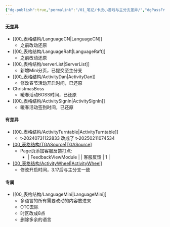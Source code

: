 ```yaml
---
{"dg-publish":true,"permalink":"/01_笔记/卡皮小游戏与主分支差异/","dgPassFrontmatter":true}
---
```


#### 无差异

+ [[00_表格结构/LanguageCN\|LanguageCN]]
	+ 之前改动还原
+ [[00_表格结构/LanguageRaft\|LanguageRaft]]
	+ 之前改动还原
+ [[00_表格结构/serverList\|ServerList]]
	+ 新增Mini分页，已提交至主分支
+ [[00_表格结构/ActivityDan\|ActivityDan]]
	+ 修改春节活动开启时间，已还原
+ ChristmasBoss
	+ 暖春活动BOSS时间，已还原
+ [[00_表格结构/ActivitySignIn\|ActivitySignIn]]
	+ 暖春活动签到时间，已还原
#### 有差异
+ [[00_表格结构/ActivityTurntable\|ActivityTurntable]]
	+ t-20240731122833 改成了 t-20250211074534
+ [[00_表格结构/TGASource\|TGASource]](有差异)
	+ Page页添加客服反馈打点:
		+ | FeedbackViewModule |  | 客服反馈 | 1 |
+ [[00_表格结构/ActivityWheel\|ActivityWheel]](3.17后无差异)
	+ 修改开启时间，3.17后与主分支一致
#### 专属
+ [[00_表格结构/LanguageMini\|LanguageMini]]
	+ 多语言的所有需要改动的内容放进来
	+ OTC去除
	+ 时区改成8点
	+ 删除多余的语言